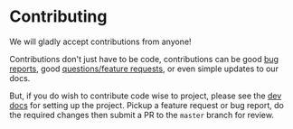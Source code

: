 # Contributing

We will gladly accept contributions from anyone!

Contributions don't just have to be code, contributions can be good [bug reports](https://github.com/Voltstro-Studios/UnityWebBrowser/issues), good [questions/feature requests](https://github.com/Voltstro-Studios/UnityWebBrowser/discussions), or even simple updates to our docs.

But, if you do wish to contribute code wise to project, please see the [dev docs](dev/dev-guide.md) for setting up the project. Pickup a feature request or bug report, do the required changes then submit a PR to the `master` branch for review.
